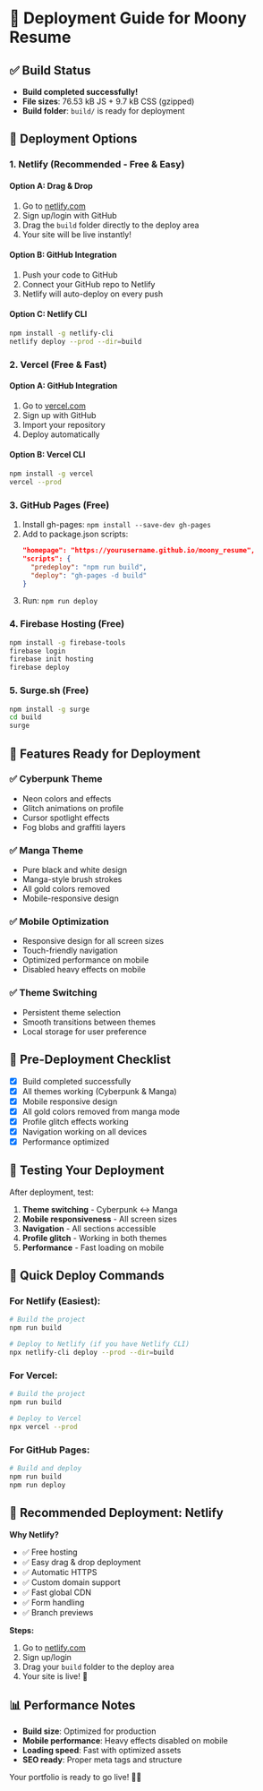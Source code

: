 # 🚀 Deployment Guide for Moony Resume

## ✅ Build Status
- **Build completed successfully!**
- **File sizes**: 76.53 kB JS + 9.7 kB CSS (gzipped)
- **Build folder**: `build/` is ready for deployment

## 🎯 Deployment Options

### 1. **Netlify (Recommended - Free & Easy)**

#### Option A: Drag & Drop
1. Go to [netlify.com](https://netlify.com)
2. Sign up/login with GitHub
3. Drag the `build` folder directly to the deploy area
4. Your site will be live instantly!

#### Option B: GitHub Integration
1. Push your code to GitHub
2. Connect your GitHub repo to Netlify
3. Netlify will auto-deploy on every push

#### Option C: Netlify CLI
```bash
npm install -g netlify-cli
netlify deploy --prod --dir=build
```

### 2. **Vercel (Free & Fast)**

#### Option A: GitHub Integration
1. Go to [vercel.com](https://vercel.com)
2. Sign up with GitHub
3. Import your repository
4. Deploy automatically

#### Option B: Vercel CLI
```bash
npm install -g vercel
vercel --prod
```

### 3. **GitHub Pages (Free)**

1. Install gh-pages: `npm install --save-dev gh-pages`
2. Add to package.json scripts:
   ```json
   "homepage": "https://yourusername.github.io/moony_resume",
   "scripts": {
     "predeploy": "npm run build",
     "deploy": "gh-pages -d build"
   }
   ```
3. Run: `npm run deploy`

### 4. **Firebase Hosting (Free)**

```bash
npm install -g firebase-tools
firebase login
firebase init hosting
firebase deploy
```

### 5. **Surge.sh (Free)**

```bash
npm install -g surge
cd build
surge
```

## 🎨 Features Ready for Deployment

### ✅ **Cyberpunk Theme**
- Neon colors and effects
- Glitch animations on profile
- Cursor spotlight effects
- Fog blobs and graffiti layers

### ✅ **Manga Theme**
- Pure black and white design
- Manga-style brush strokes
- All gold colors removed
- Mobile-responsive design

### ✅ **Mobile Optimization**
- Responsive design for all screen sizes
- Touch-friendly navigation
- Optimized performance on mobile
- Disabled heavy effects on mobile

### ✅ **Theme Switching**
- Persistent theme selection
- Smooth transitions between themes
- Local storage for user preference

## 🔧 Pre-Deployment Checklist

- [x] Build completed successfully
- [x] All themes working (Cyberpunk & Manga)
- [x] Mobile responsive design
- [x] All gold colors removed from manga mode
- [x] Profile glitch effects working
- [x] Navigation working on all devices
- [x] Performance optimized

## 📱 Testing Your Deployment

After deployment, test:
1. **Theme switching** - Cyberpunk ↔ Manga
2. **Mobile responsiveness** - All screen sizes
3. **Navigation** - All sections accessible
4. **Profile glitch** - Working in both themes
5. **Performance** - Fast loading on mobile

## 🚀 Quick Deploy Commands

### For Netlify (Easiest):
```bash
# Build the project
npm run build

# Deploy to Netlify (if you have Netlify CLI)
npx netlify-cli deploy --prod --dir=build
```

### For Vercel:
```bash
# Build the project
npm run build

# Deploy to Vercel
npx vercel --prod
```

### For GitHub Pages:
```bash
# Build and deploy
npm run build
npm run deploy
```

## 🎯 Recommended Deployment: Netlify

**Why Netlify?**
- ✅ Free hosting
- ✅ Easy drag & drop deployment
- ✅ Automatic HTTPS
- ✅ Custom domain support
- ✅ Fast global CDN
- ✅ Form handling
- ✅ Branch previews

**Steps:**
1. Go to [netlify.com](https://netlify.com)
2. Sign up/login
3. Drag your `build` folder to the deploy area
4. Your site is live! 🎉

## 📊 Performance Notes

- **Build size**: Optimized for production
- **Mobile performance**: Heavy effects disabled on mobile
- **Loading speed**: Fast with optimized assets
- **SEO ready**: Proper meta tags and structure

Your portfolio is ready to go live! 🚀✨

